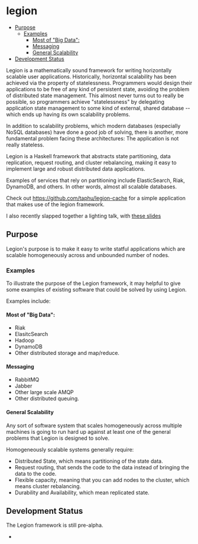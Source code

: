 # legion

- [Purpose](#purpose)
    - [Examples](#examples)
        - [Most of "Big Data":](#most-of-"big-data")
        - [Messaging](#messaging)
        - [General Scalability](#general-scalability)
- [Development Status](#development-status)


Legion is a mathematically sound framework for writing horizontally
scalable user applications. Historically, horizontal scalability has
been achieved via the property of statelessness. Programmers would
design their applications to be free of any kind of persistent state,
avoiding the problem of distributed state management. This almost never
turns out to really be possible, so programmers achieve "statelessness"
by delegating application state management to some kind of external,
shared database -- which ends up having its own scalability problems.

In addition to scalability problems, which modern databases (especially NoSQL
databases) have done a good job of solving, there is another, more fundamental
problem facing these architectures: The application is not really stateless.

Legion is a Haskell framework that abstracts state partitioning, data
replication, request routing, and cluster rebalancing, making it easy
to implement large and robust distributed data applications.

Examples of services that rely on partitioning include ElasticSearch,
Riak, DynamoDB, and others. In other words, almost all scalable databases.

Check out https://github.com/taphu/legion-cache for a simple application
that makes use of the legion framework.


I also recently slapped together a lighting talk, with
[these slides](https://docs.google.com/presentation/d/1XWZp9aPfeIxfgBWoTVUkLOgO5rgS54xZo0F4FgLKu7g/edit?usp=sharing)

## Purpose

Legion's purpose is to make it easy to write statful applications which
are scalable homogeneously across and unbounded number of nodes.

### Examples

To illustrate the purpose of the Legion framework, it may helpful to give some
examples of existing software that could be solved by using Legion.

Examples include:

#### Most of "Big Data":
- Riak
- ElasitcSearch
- Hadoop
- DynamoDB
- Other distributed storage and map/reduce.

#### Messaging
- RabbitMQ
- Jabber
- Other large scale AMQP
- Other distributed queuing.

#### General Scalability

Any sort of software system that scales homogeneously across multiple machines
is going to run hard up against at least one of the general problems that
Legion is designed to solve.

Homogeneously scalable systems generally require:

- Distributed State, which means partitioning of the state data.
- Request routing, that sends the code to the data instead of bringing the data to the code.
- Flexible capacity, meaning that you can add nodes to the cluster, which means cluster rebalancing.
- Durability and Availability, which mean replicated state.


## Development Status

The Legion framework is still pre-alpha.

-
